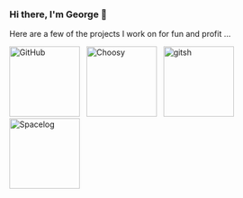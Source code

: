 ### Hi there, I'm George 👋

Here are a few of the projects I work on for fun and profit …

[<img alt="GitHub" src="https://www.georgebrock.com/images/logos/github.png" width="125">](https://www.github.com)&nbsp;&nbsp;
[<img alt="Choosy" src="https://www.georgebrock.com/images/logos/choosy.png" width="125">](https://www.choosyosx.com)&nbsp;&nbsp;
[<img alt="gitsh" src="https://www.georgebrock.com/images/logos/gitsh.png" width="125">](https://www.github.com/thoughtbot/gitsh)&nbsp;&nbsp;
[<img alt="Spacelog" src="https://www.georgebrock.com/images/logos/spacelog.png" width="125">](https://www.github.com/spacelog)

<!--
**georgebrock/georgebrock** is a ✨ _special_ ✨ repository because its `README.md` (this file) appears on your GitHub profile.

Here are some ideas to get you started:

- 🔭 I’m currently working on ...
- 🌱 I’m currently learning ...
- 👯 I’m looking to collaborate on ...
- 🤔 I’m looking for help with ...
- 💬 Ask me about ...
- 📫 How to reach me: ...
- 😄 Pronouns: ...
- ⚡ Fun fact: ...
-->
